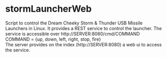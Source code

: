 stormLauncherWeb
=============

Script to control the Dream Cheeky Storm &amp; Thunder USB Missile Launchers in Linux.
It provides a REST service to control the launcher.
The service is accessible over http://SERVER:8080/cmd/COMMAND<br>
COMMAND = {up, down, left, right, stop, fire} <br>
The server provides on the index (http://SERVER:8080) a web ui to access the service. 
